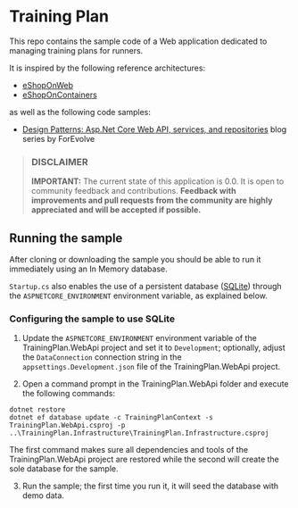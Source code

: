 # Training Plan

This repo contains the sample code of a Web application dedicated to managing training plans for runners.

It is inspired by the following reference architectures:

- [eShopOnWeb](https://github.com/dotnet-architecture/eShopOnWeb)
- [eShopOnContainers](https://github.com/dotnet-architecture/eShopOnContainerseShopOnWeb)

as well as the following code samples:

- [Design Patterns: Asp.Net Core Web API, services, and repositories](http://www.forevolve.com/en/articles/2017/08/11/design-patterns-web-api-service-and-repository-part-1/) blog series by ForEvolve

> ### DISCLAIMER
> **IMPORTANT:** The current state of this application is 0.0. It is open to community feedback and contributions. **Feedback with improvements and pull requests from the community are highly appreciated and will be accepted if possible.**

## Running the sample

After cloning or downloading the sample you should be able to run it immediately using an In Memory database.

`Startup.cs` also enables the use of a persistent database ([SQLite](https://www.sqlite.org)) through the `ASPNETCORE_ENVIRONMENT` environment variable, as explained below.

### Configuring the sample to use SQLite

1. Update the `ASPNETCORE_ENVIRONMENT` environment variable of the TrainingPlan.WebApi project and set it to `Development`; optionally, adjust the `DataConnection` connection string in the `appsettings.Development.json` file of the TrainingPlan.WebApi project.

2. Open a command prompt in the TrainingPlan.WebApi folder and execute the following commands:

```
dotnet restore
dotnet ef database update -c TrainingPlanContext -s TrainingPlan.WebApi.csproj -p ..\TrainingPlan.Infrastructure\TrainingPlan.Infrastructure.csproj
```

The first command makes sure all dependencies and tools of the TrainingPlan.WebApi project are restored while
the second will create the sole database for the sample.

3. Run the sample; the first time you run it, it will seed the database with demo data.